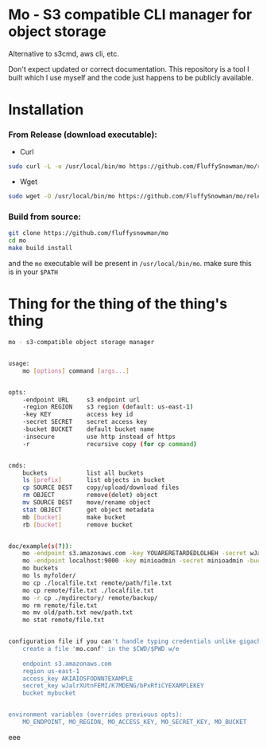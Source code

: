 # Mo - S3 compatible CLI manager for object storage

Alternative to s3cmd, aws cli, etc.

Don't expect updated or correct documentation. This repository is a tool I built
which I use myself and the code just happens to be publicly available.

# Installation

### From Release (download executable):

- Curl 

```bash
sudo curl -L -o /usr/local/bin/mo https://github.com/FluffySnowman/mo/releases/download/v1.0.0/mo_x86_64-unknown-linux-gnu && sudo chmod +x /usr/local/bin/mo
```

- Wget

```bash
sudo wget -O /usr/local/bin/mo https://github.com/FluffySnowman/mo/releases/download/v1.0.0/mo_x86_64-unknown-linux-gnu && sudo chmod +x /usr/local/bin/sp 
```


### Build from source:

```bash 
git clone https://github.com/fluffysnowman/mo
cd mo 
make build install
```

and the `mo` executable will be present in `/usr/local/bin/mo`. make sure this
is in your `$PATH`

# Thing for the thing of the thing's thing

```bash
mo - s3-compatible object storage manager


usage:
    mo [options] command [args...]


opts:
    -endpoint URL     s3 endpoint url
    -region REGION    s3 region (default: us-east-1)
    -key KEY          access key id
    -secret SECRET    secret access key
    -bucket BUCKET    default bucket name
    -insecure         use http instead of https
    -r                recursive copy (for cp command)


cmds:
    buckets           list all buckets
    ls [prefix]       list objects in bucket
    cp SOURCE DEST    copy/upload/download files
    rm OBJECT         remove(delet) object
    mv SOURCE DEST    move/rename object
    stat OBJECT       get object metadata
    mb [bucket]       make bucket
    rb [bucket]       remove bucket


doc/example(s(?)):
    mo -endpoint s3.amazonaws.com -key YOUARERETARDEDLOLHEH -secret wJalrXUtnFEMI/K7MDENG/bPxRfiCYEXAMPLEKEY -bucket somebucket ls
    mo -endpoint localhost:9000 -key minioadmin -secret minioadmin -bucket test cp ./file.txt remote/file.txt
    mo buckets
    mo ls myfolder/
    mo cp ./localfile.txt remote/path/file.txt
    mo cp remote/file.txt ./localfile.txt
    mo -r cp ./mydirectory/ remote/backup/
    mo rm remote/file.txt
    mo mv old/path.txt new/path.txt
    mo stat remote/file.txt


configuration file if you can't handle typing credentials unlike gigachads:
    create a file 'mo.conf' in the $CWD/$PWD w/e 
    
    endpoint s3.amazonaws.com
    region us-east-1
    access_key AKIAIOSFODNN7EXAMPLE
    secret_key wJalrXUtnFEMI/K7MDENG/bPxRfiCYEXAMPLEKEY
    bucket mybucket


environment variables (overrides previouus opts):
    MO_ENDPOINT, MO_REGION, MO_ACCESS_KEY, MO_SECRET_KEY, MO_BUCKET

```


eee


